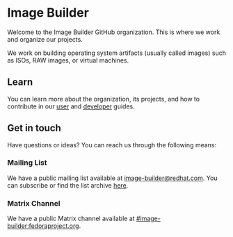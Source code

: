 # Image Builder

Welcome to the Image Builder GitHub organization. This is where we work and organize
our projects.

We work on building operating system artifacts (usually called images) such as ISOs,
RAW images, or virtual machines.

## Learn

You can learn more about the organization, its projects, and how to contribute
in our [user](https://osbuild.org/docs/user-guide/introduction)
and [developer](https://osbuild.org/docs/developer-guide/index) guides.

## Get in touch

Have questions or ideas? You can reach us through the following means:

### Mailing List

We have a public mailing list available at [image-builder@redhat.com](mailto:image-builder@redhat.com).
You can subscribe or find the list archive [here](https://listman.redhat.com/mailman/listinfo/image-builder).

### Matrix Channel

We have a public Matrix channel available at [#image-builder:fedoraproject.org](https://matrix.to/#/#image-builder:fedoraproject.org).
